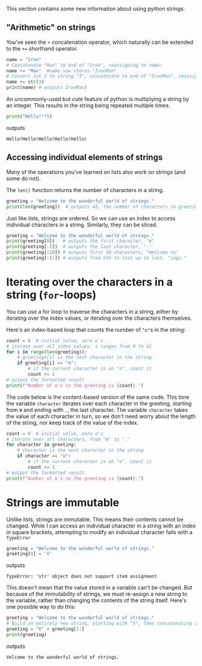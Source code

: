 This section contains some new information about using python strings.

## "Arithmetic" on strings

You've seen the `+` concatenation operator, which  naturally can be extended to the `+=` shorthand operator.
```python
name = "Iron"
# Concatenate "Man" to end of "Iron", reassigning to name:
name += "Man"  #name now stores "IronMan"
# Convert int 3 to string "3", concatenate to end of "IronMan", reassigning to name:
name += str(3)
print(name) # outputs IronMan3
```
An uncommonly-used but cute feature of python is multiplying a string by an integer. This results in the string being repeated multiple times.
```python
print("Hello!"*5)
```
outputs
```
Hello!Hello!Hello!Hello!Hello!
```

## Accessing individual elements of strings

Many of the operations you've learned on lists also work on strings (and some do not).

The `len()` function returns the number of characters in a string.
```python
greeting = "Welcome to the wonderful world of strings."
print(len(greeting))  # outputs 42, the number of characters in greeting
```

Just like lists, strings are ordered. So we can use an index to access individual characters in a string. Similarly, they can be sliced.
```python
greeting = "Welcome to the wonderful world of strings."
print(greeting[0])   # outputs the first character, "W"
print(greeting[-1])  # outputs the last character, "."
print(greeting[:10]) # outputs first 10 characters, "Welcome to"
print(greeting[-5:]) # outputs from 5th to last up to last, "ings."
```
# Iterating over the characters in a string (`for`-loops)

You can use a for loop to traverse the characters in a string, either by iterating over the index values, or iterating over the characters themselves.

Here's an index-based loop that counts the number of `"o"`s in the string:

```python
count = 0  # initial value, zero o's
# iterate over all index values. i ranges from 0 to 41
for i in range(len(greeting)):
    # greetings[i] is the next character in the string
    if greeting[i] == "o":
        # if the current character is an "o", count it
        count += 1
# output the formatted result
print(f"Number of o's in the greeting is {count}.")
```
The code below is the content-based version of the same code. This time the variable `character` iterates over each character in the greeting, starting from `W` and ending with `.`, the last character. The variable `character` takes the value of each character in turn, so we don't need worry about the length of the string, nor keep track of the value of the index.
```python
count = 0  # initial value, zero o's
# iterate over all characters, from "W" to "."
for character in greeting:
    # character is the next character in the string
    if character == "o":
        # if the current character is an "o", count it
        count += 1
# output the formatted result
print(f"Number of o's in the greeting is {count}.")
```

# Strings are immutable

Unlike lists, strings are immutable. This means their contents cannot be changed. While I can access an individual character in a string with an index in square brackets, attempting to modify an individual character fails with a `TypeError`

```python
greeting = "Welcome to the wonderful world of strings."
greeting[0] = 'V'
```
outputs
```
TypeError: 'str' object does not support item assignment
```
This doesn't mean that the value stored in a variable can't be changed. But because of the immutability of strings, we must re-assign a new string to the variable, rather than changing the contents of the string itself. Here's one possible way to do this:
```python
greeting = "Welcome to the wonderful world of strings."
# Build an entirely new string, starting with "V", then concatenating all but the first character of the original
greeting = "V" + greeting[1:] 
print(greeting)
```
outputs
```
Velcome to the wonderful world of strings.
```



